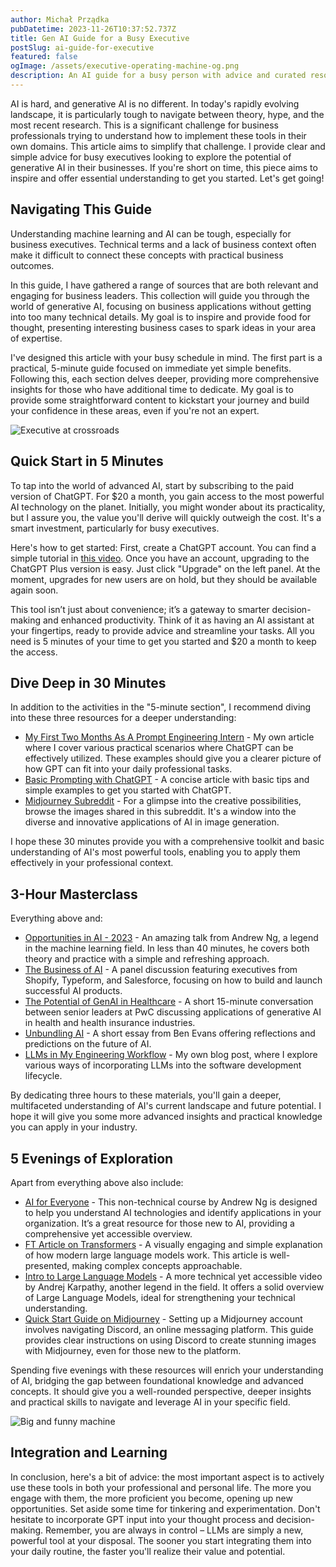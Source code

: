 ```yaml
---
author: Michał Prządka
pubDatetime: 2023-11-26T10:37:52.737Z
title: Gen AI Guide for a Busy Executive
postSlug: ai-guide-for-executive
featured: false
ogImage: /assets/executive-operating-machine-og.png
description: An AI guide for a busy person with advice and curated resources.
---
```


AI is hard, and generative AI is no different. In today's rapidly evolving landscape, it is particularly tough to navigate between theory, hype, and the most recent research. This is a significant challenge for business professionals trying to understand how to implement these tools in their own domains. This article aims to simplify that challenge. I provide clear and simple advice for busy executives looking to explore the potential of generative AI in their businesses. If you're short on time, this piece aims to inspire and offer essential understanding to get you started. Let's get going!

## Navigating This Guide

Understanding machine learning and AI can be tough, especially for business executives. Technical terms and a lack of business context often make it difficult to connect these concepts with practical business outcomes.

In this guide, I have gathered a range of sources that are both relevant and engaging for business leaders. This collection will guide you through the world of generative AI, focusing on business applications without getting into too many technical details. My goal is to inspire and provide food for thought, presenting interesting business cases to spark ideas in your area of expertise.

I've designed this article with your busy schedule in mind. The first part is a practical, 5-minute guide focused on immediate yet simple benefits. Following this, each section delves deeper, providing more comprehensive insights for those who have additional time to dedicate. My goal is to provide some straightforward content to kickstart your journey and build your confidence in these areas, even if you're not an expert.

![Executive at crossroads](/assets/executive-at-crossroads.png)

## Quick Start in 5 Minutes

To tap into the world of advanced AI, start by subscribing to the paid version of ChatGPT. For $20 a month, you gain access to the most powerful AI technology on the planet. Initially, you might wonder about its practicality, but I assure you, the value you'll derive will quickly outweigh the cost. It's a smart investment, particularly for busy executives.

Here's how to get started: First, create a ChatGPT account. You can find a simple tutorial in [this video](https://www.youtube.com/watch?v=FMEzy2jo84c). Once you have an account, upgrading to the ChatGPT Plus version is easy. Just click "Upgrade" on the left panel. At the moment, upgrades for new users are on hold, but they should be available again soon.

This tool isn’t just about convenience; it’s a gateway to smarter decision-making and enhanced productivity. Think of it as having an AI assistant at your fingertips, ready to provide advice and streamline your tasks. All you need is 5 minutes of your time to get you started and $20 a month to keep the access.

## Dive Deep in 30 Minutes

In addition to the activities in the "5-minute section", I recommend diving into these three resources for a deeper understanding:

- [My First Two Months As A Prompt Engineering Intern](https://www.linkedin.com/pulse/my-first-two-months-prompt-engineering-intern-michal-przadka) - My own article where I cover various practical scenarios where ChatGPT can be effectively utilized. These examples should give you a clearer picture of how GPT can fit into your daily professional tasks.
- [Basic Prompting with ChatGPT](https://learnprompting.org/docs/basics/prompting) - A concise article with basic tips and simple examples to get you started with ChatGPT.
- [Midjourney Subreddit](https://www.reddit.com/r/midjourney/?f=flair_name%3A%22Showcase%22) - For a glimpse into the creative possibilities, browse the images shared in this subreddit. It's a window into the diverse and innovative applications of AI in image generation.

I hope these 30 minutes provide you with a comprehensive toolkit and basic understanding of AI's most powerful tools, enabling you to apply them effectively in your professional context.

## 3-Hour Masterclass

Everything above and:

- [Opportunities in AI - 2023](https://www.youtube.com/watch?v=5p248yoa3oE) - An amazing talk from Andrew Ng, a legend in the machine learning field. In less than 40 minutes, he covers both theory and practice with a simple and refreshing approach.
- [The Business of AI](https://www.youtube.com/watch?v=knHW-p31R0c) - A panel discussion featuring executives from Shopify, Typeform, and Salesforce, focusing on how to build and launch successful AI products.
- [The Potential of GenAI in Healthcare](https://www.pwc.com/us/en/industries/health-industries/health-research-institute/next-in-health-podcast/the-potential-of-genai-in-health-industries.html) - A short 15-minute conversation between senior leaders at PwC discussing applications of generative AI in health and health insurance industries.
- [Unbundling AI](https://www.ben-evans.com/benedictevans/2023/10/5/unbundling-ai) - A short essay from Ben Evans offering reflections and predictions on the future of AI.
- [LLMs in My Engineering Workflow](https://blog.toasterthoughts.eu/posts/llms-in-engineering) - My own blog post, where I explore various ways of incorporating LLMs into the software development lifecycle.

By dedicating three hours to these materials, you'll gain a deeper, multifaceted understanding of AI's current landscape and future potential. I hope it will give you some more advanced insights and practical knowledge you can apply in your industry.

## 5 Evenings of Exploration

Apart from everything above also include:

- [AI for Everyone](https://www.deeplearning.ai/courses/ai-for-everyone/) - This non-technical course by Andrew Ng is designed to help you understand AI technologies and identify applications in your organization. It’s a great resource for those new to AI, providing a comprehensive yet accessible overview.
- [FT Article on Transformers](https://ig.ft.com/generative-ai/) - A visually engaging and simple explanation of how modern large language models work. This article is well-presented, making complex concepts approachable.
- [Intro to Large Language Models](https://www.youtube.com/watch?v=zjkBMFhNj_g) - A more technical yet accessible video by Andrej Karpathy, another legend in the field. It offers a solid overview of Large Language Models, ideal for strengthening your technical understanding.
- [Quick Start Guide on Midjourney](https://docs.midjourney.com/docs/quick-start) - Setting up a Midjourney account involves navigating Discord, an online messaging platform. This guide provides clear instructions on using Discord to create stunning images with Midjourney, even for those new to the platform.

Spending five evenings with these resources will enrich your understanding of AI, bridging the gap between foundational knowledge and advanced concepts. It should give you a well-rounded perspective, deeper insights and practical skills to navigate and leverage AI in your specific field.

![Big and funny machine](/assets/whimsical-complex-machine.png)

## Integration and Learning

In conclusion, here's a bit of advice: the most important aspect is to actively use these tools in both your professional and personal life. The more you engage with them, the more proficient you become, opening up new opportunities. Set aside some time for tinkering and experimentation. Don't hesitate to incorporate GPT input into your thought process and decision-making. Remember, you are always in control – LLMs are simply a new, powerful tool at your disposal. The sooner you start integrating them into your daily routine, the faster you'll realize their value and potential.
